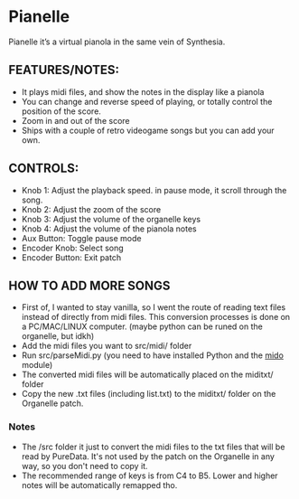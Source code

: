 # Pianelle
Pianelle it’s a virtual pianola in the same vein of Synthesia.

## FEATURES/NOTES:
- It plays midi files, and show the notes in the display like a pianola
- You can change and reverse speed of playing, or totally control the position of the score.
- Zoom in and out of the score
- Ships with a couple of retro videogame songs but you can add your own.

## CONTROLS:
- Knob 1: Adjust the playback speed. in pause mode, it scroll through the song.
- Knob 2: Adjust the zoom of the score
- Knob 3: Adjust the volume of the organelle keys
- Knob 4: Adjust the volume of the pianola notes
- Aux Button: Toggle pause mode
- Encoder Knob: Select song
- Encoder Button: Exit patch

## HOW TO ADD MORE SONGS
- First of, I wanted to stay vanilla, so I went the route of reading text files instead of directly from midi files. This conversion processes is done on a PC/MAC/LINUX computer. (maybe python can be runed on the organelle, but idkh) 
- Add the midi files you want to src/midi/ folder
- Run src/parseMidi.py (you need to have installed Python and the [mido](https://pypi.org/project/mido/) module)
- The converted midi files will be automatically placed on the miditxt/ folder
- Copy the new .txt files (including list.txt) to the miditxt/ folder on the Organelle patch.

### Notes
- The /src folder it just to convert the midi files to the txt files that will be read by PureData. It's not used by the patch on the Organelle in any way, so you don't need to copy it.
- The recommended range of keys is from C4 to B5. Lower and higher notes will be automatically remapped tho.